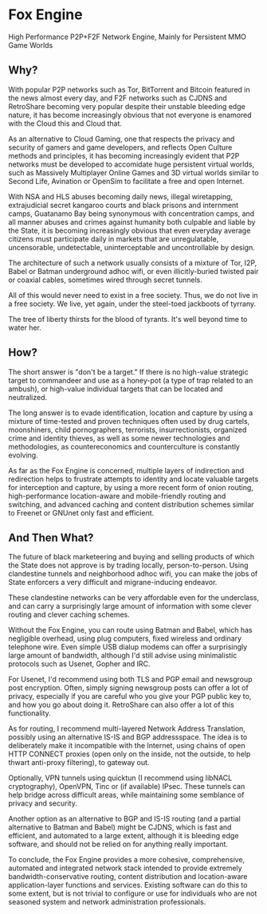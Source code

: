 Fox Engine
==========

High Performance P2P+F2F Network Engine, Mainly for Persistent MMO Game Worlds

Why?
----

With popular P2P networks such as Tor, BitTorrent and Bitcoin featured in the news almost every day, 
and F2F networks such as CJDNS and RetroShare becoming very popular despite their unstable bleeding edge
nature, it has become increasingly obvious that not everyone is enamored with the Cloud this and Cloud that.

As an alternative to Cloud Gaming, one that respects the privacy and security of gamers and game developers, 
and reflects Open Culture methods and principles, it has becoming increasingly evident that P2P networks
must be developed to accomidate huge persistent virtual worlds, such as Massively Multiplayer Online Games 
and 3D virtual worlds similar to Second Life, Avination or OpenSim to facilitate a free and open Internet.

With NSA and HLS abuses becoming daily news, illegal wiretapping, extrajudicial secret kangaroo courts and 
black prisons and internment camps, Guatanamo Bay being synonymous with concentration camps, and all manner 
abuses and crimes against humanity both culpable and liable by the State, it is becoming increasingly 
obvious that even everyday average citizens must participate daily in markets that are unregulatable, 
uncensorable, undetectable, uninterceptable and uncontrollable by design.

The architecture of such a network usually consists of a mixture of Tor, I2P, Babel or Batman underground 
adhoc wifi, or even illicitly-buried twisted pair or coaxial cables, sometimes wired through secret tunnels.

All of this would never need to exist in a free society. Thus, we do not live in a free society. We live, 
yet again, under the steel-toed jackboots of tyrrany.

The tree of liberty thirsts for the blood of tyrants. It's well beyond time to water her.

How?
----

The short answer is "don't be a target." If there is no high-value strategic target to commandeer and use 
as a honey-pot (a type of trap related to an ambush), or high-value individual targets that can be located 
and neutralized.

The long answer is to evade identification, location and capture by using a mixture of time-tested and 
proven techniques often used by drug cartels, moonshiners, child pornographers, terrorists, insurrectionists, 
organized crime and identity thieves, as well as some newer technologies and methodologies, as 
countereconomics and counterculture is constantly evolving.

As far as the Fox Engine is concerned, multiple layers of indirection and redirection helps to frustrate 
attempts to identity and locate valuable targets for interception and capture, by using a more 
recent form of onion routing, high-performance location-aware and mobile-friendly routing and switching, 
and advanced caching and content distribution schemes similar to Freenet or GNUnet only fast and efficient.

And Then What?
--------------

The future of black marketeering and buying and selling products of which the State does not approve is 
by trading locally, person-to-person. Using clandestine tunnels and neighborhood adhoc wifi, you can 
make the jobs of State enforcers a very difficult and migrane-inducing endeavor.

These clandestine networks can be very affordable even for the underclass, and can carry a surprisingly 
large amount of information with some clever routing and clever caching schemes.

Without the Fox Engine, you can route using Batman and Babel, which has negligible overhead, using 
plug computers, fixed wireless and ordinary telephone wire. Even simple USB dialup modems can offer 
a surprisingly large amount of bandwidth, although I'd still advise using minimalistic protocols 
such as Usenet, Gopher and IRC.

For Usenet, I'd recommend using both TLS and PGP email and newsgroup post encryption. Often, simply signing 
newsgroup posts can offer a lot of privacy, especially if you are careful who you give your PGP public key 
to, and how you go about doing it. RetroShare can also offer a lot of this functionality.

As for routing, I recommend multi-layered Network Address Translation, possibly using an alternative IS-IS 
and BGP addressspace. The idea is to deliberately make it incompatible with the Internet, using chains 
of open HTTP CONNECT proxies (open only on the inside, not the outside, to help thwart 
anti-proxy filtering), to gateway out.

Optionally, VPN tunnels using quicktun (I recommend using libNACL cryptography), OpenVPN, Tinc 
or (if available) IPsec. These tunnels can help bridge across difficult areas, while maintaining some 
semblance of privacy and security.

Another option as an alternative to BGP and IS-IS routing (and a partial alternative to Batman and Babel) 
might be CJDNS, which is fast and efficient, and automated to a large extent, although it is 
bleeding edge software, and should not be relied on for anything really important.

To conclude, the Fox Engine provides a more cohesive, comprehensive, automated and integrated network 
stack intended to provide extremely bandwidth-conservative routing, content distribution and 
location-aware application-layer functions and services. Existing software can do this to some 
extent, but is not trivial to configure or use for individuals who are not seasoned system and 
network administration professionals.
